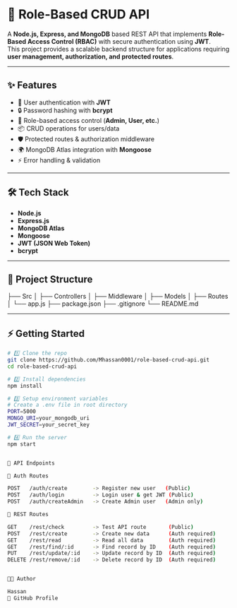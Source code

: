 # 🚀 Role-Based CRUD API

A **Node.js, Express, and MongoDB** based REST API that implements **Role-Based Access Control (RBAC)** with secure authentication using **JWT**.  
This project provides a scalable backend structure for applications requiring **user management, authorization, and protected routes**.

---

## ✨ Features
- 🔑 User authentication with **JWT**
- 🔒 Password hashing with **bcrypt**
- 👥 Role-based access control (**Admin, User, etc.**)
- 📦 CRUD operations for users/data
- 🛡️ Protected routes & authorization middleware
- 🌍 MongoDB Atlas integration with **Mongoose**
- ⚡ Error handling & validation

---

## 🛠️ Tech Stack
- **Node.js**
- **Express.js**
- **MongoDB Atlas**
- **Mongoose**
- **JWT (JSON Web Token)**
- **bcrypt**

---

## 📂 Project Structure

├── Src
│ ├── Controllers
│ ├── Middleware
│ ├── Models
│ ├── Routes
│ └── app.js
├── package.json
├── .gitignore
└── README.md


---

## ⚡ Getting Started

```bash
# 1️⃣ Clone the repo
git clone https://github.com/Mhassan0001/role-based-crud-api.git
cd role-based-crud-api

# 2️⃣ Install dependencies
npm install

# 3️⃣ Setup environment variables
# Create a .env file in root directory
PORT=5000
MONGO_URI=your_mongodb_uri
JWT_SECRET=your_secret_key

# 4️⃣ Run the server
npm start


📡 API Endpoints

🔑 Auth Routes

POST   /auth/create        -> Register new user   (Public)
POST   /auth/login         -> Login user & get JWT (Public)
POST   /auth/createAdmin   -> Create Admin user   (Admin only)

📌 REST Routes

GET    /rest/check         -> Test API route       (Public)
POST   /rest/create        -> Create new data      (Auth required)
GET    /rest/read          -> Read all data        (Auth required)
GET    /rest/find/:id      -> Find record by ID    (Auth required)
PUT    /rest/update/:id    -> Update record by ID  (Auth required)
DELETE /rest/remove/:id    -> Delete record by ID  (Auth required)


👨‍💻 Author

Hassan
🔗 GitHub Profile

